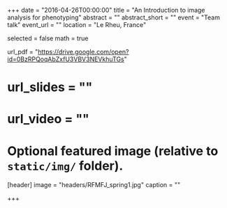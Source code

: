 +++
date = "2016-04-26T00:00:00"
title = "An Introduction to image analysis for phenotyping"
abstract = ""
abstract_short = ""
event = "Team talk"
event_url = ""
location = "Le Rheu, France"

selected = false
math = true

url_pdf = "https://drive.google.com/open?id=0BzRPQoqAbZxfU3VBV3NEVkhuTGs"
# url_slides = ""
# url_video = ""

# Optional featured image (relative to `static/img/` folder).
[header]
image = "headers/RFMFJ_spring1.jpg"
caption = ""

+++